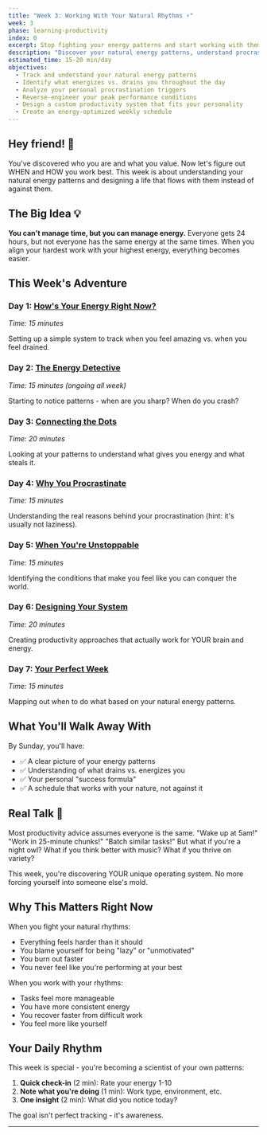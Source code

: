 ```yaml
---
title: "Week 3: Working With Your Natural Rhythms ⚡"
week: 3
phase: learning-productivity
index: 0
excerpt: Stop fighting your energy patterns and start working with them
description: "Discover your natural energy patterns, understand procrastination triggers, and design a productivity system that works with your rhythms instead of against them."
estimated_time: 15-20 min/day
objectives:
  - Track and understand your natural energy patterns
  - Identify what energizes vs. drains you throughout the day
  - Analyze your personal procrastination triggers
  - Reverse-engineer your peak performance conditions
  - Design a custom productivity system that fits your personality
  - Create an energy-optimized weekly schedule
---
```


## Hey friend! 👋

You've discovered who you are and what you value. Now let's figure out WHEN and HOW you work best. This week is about understanding your natural energy patterns and designing a life that flows with them instead of against them.

## The Big Idea 💡

**You can't manage time, but you can manage energy.** Everyone gets 24 hours, but not everyone has the same energy at the same times. When you align your hardest work with your highest energy, everything becomes easier.

## This Week's Adventure

### Day 1: [How's Your Energy Right Now?](./01-energy-audit)

_Time: 15 minutes_

Setting up a simple system to track when you feel amazing vs. when you feel drained.

### Day 2: [The Energy Detective](./02-daily-tracking)

_Time: 15 minutes (ongoing all week)_

Starting to notice patterns - when are you sharp? When do you crash?

### Day 3: [Connecting the Dots](./03-pattern-recognition)

_Time: 20 minutes_

Looking at your patterns to understand what gives you energy and what steals it.

### Day 4: [Why You Procrastinate](./04-procrastination-analysis)

_Time: 15 minutes_

Understanding the real reasons behind your procrastination (hint: it's usually not laziness).

### Day 5: [When You're Unstoppable](./05-success-patterns)

_Time: 15 minutes_

Identifying the conditions that make you feel like you can conquer the world.

### Day 6: [Designing Your System](./06-productivity-design)

_Time: 20 minutes_

Creating productivity approaches that actually work for YOUR brain and energy.

### Day 7: [Your Perfect Week](./07-ideal-schedule)

_Time: 15 minutes_

Mapping out when to do what based on your natural energy patterns.

## What You'll Walk Away With

By Sunday, you'll have:

- ✅ A clear picture of your energy patterns
- ✅ Understanding of what drains vs. energizes you
- ✅ Your personal "success formula"
- ✅ A schedule that works with your nature, not against it

## Real Talk 💬

Most productivity advice assumes everyone is the same. "Wake up at 5am!" "Work in 25-minute chunks!" "Batch similar tasks!" But what if you're a night owl? What if you think better with music? What if you thrive on variety?

This week, you're discovering YOUR unique operating system. No more forcing yourself into someone else's mold.

## Why This Matters Right Now

When you fight your natural rhythms:

- Everything feels harder than it should
- You blame yourself for being "lazy" or "unmotivated"
- You burn out faster
- You never feel like you're performing at your best

When you work with your rhythms:

- Tasks feel more manageable
- You have more consistent energy
- You recover faster from difficult work
- You feel more like yourself

## Your Daily Rhythm

This week is special - you're becoming a scientist of your own patterns:

1. **Quick check-in** (2 min): Rate your energy 1-10
2. **Note what you're doing** (1 min): Work type, environment, etc.
3. **One insight** (2 min): What did you notice today?

The goal isn't perfect tracking - it's awareness.

---
